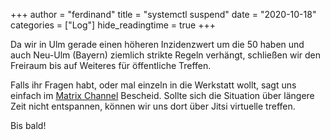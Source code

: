 +++
author = "ferdinand"
title = "systemctl suspend"
date = "2020-10-18"
categories = ["Log"]
hide_readingtime = true
+++

Da wir in Ulm gerade einen höheren Inzidenzwert um die 50 haben und auch Neu-Ulm (Bayern) ziemlich strikte Regeln verhängt, schließen wir den Freiraum bis auf Weiteres für öffentliche Treffen. 

Falls ihr Fragen habt, oder mal einzeln in die Werkstatt wollt, sagt uns einfach im [Matrix Channel](https://riot.matrix4ulm.de/#/room/#freiraum:server.matrix4ulm.de) Bescheid. Sollte sich die Situation über längere Zeit nicht entspannen, können wir uns dort über Jitsi virtuelle treffen.

Bis bald!



